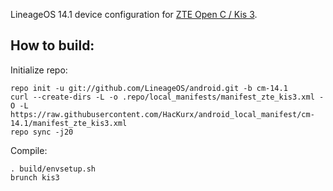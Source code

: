 LineageOS 14.1 device configuration for [ZTE Open C / Kis 3](http://konstakang.com/devices/kis3/CM14.1).

How to build:
-------------

Initialize repo:

    repo init -u git://github.com/LineageOS/android.git -b cm-14.1
    curl --create-dirs -L -o .repo/local_manifests/manifest_zte_kis3.xml -O -L https://raw.githubusercontent.com/HacKurx/android_local_manifest/cm-14.1/manifest_zte_kis3.xml
    repo sync -j20

Compile:

    . build/envsetup.sh
    brunch kis3
